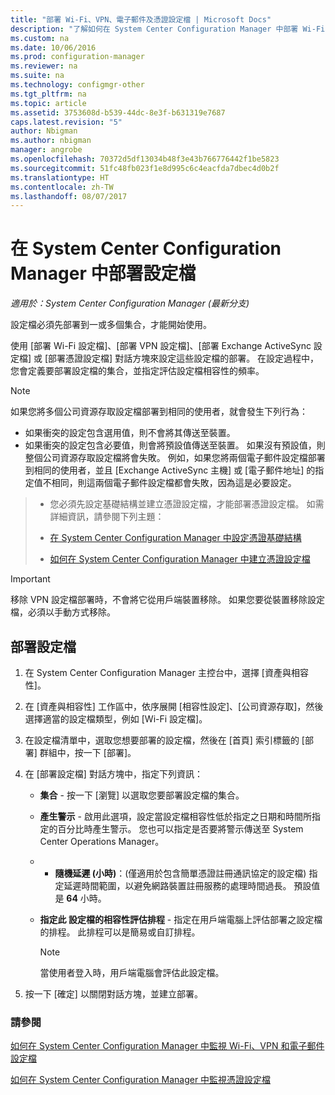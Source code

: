 ```yaml
---
title: "部署 Wi-Fi、VPN、電子郵件及憑證設定檔 | Microsoft Docs"
description: "了解如何在 System Center Configuration Manager 中部署 Wi-Fi、VPN、電子郵件和憑證設定檔。"
ms.custom: na
ms.date: 10/06/2016
ms.prod: configuration-manager
ms.reviewer: na
ms.suite: na
ms.technology: configmgr-other
ms.tgt_pltfrm: na
ms.topic: article
ms.assetid: 3753608d-b539-44dc-8e3f-b631319e7687
caps.latest.revision: "5"
author: Nbigman
ms.author: nbigman
manager: angrobe
ms.openlocfilehash: 70372d5df13034b48f3e43b766776442f1be5823
ms.sourcegitcommit: 51fc48fb023f1e8d995c6c4eacfda7dbec4d0b2f
ms.translationtype: HT
ms.contentlocale: zh-TW
ms.lasthandoff: 08/07/2017
---
```

# <a name="deploy-profiles-in-system-center-configuration-manager"></a>在 System Center Configuration Manager 中部署設定檔

*適用於：System Center Configuration Manager (最新分支)*

設定檔必須先部署到一或多個集合，才能開始使用。  

 使用 [部署 Wi-Fi 設定檔]、[部署 VPN 設定檔]、[部署 Exchange ActiveSync 設定檔] 或 [部署憑證設定檔] 對話方塊來設定這些設定檔的部署。 在設定過程中，您會定義要部署設定檔的集合，並指定評估設定檔相容性的頻率。  

> [!NOTE]  
>  如果您將多個公司資源存取設定檔部署到相同的使用者，就會發生下列行為：  
>   
>  -   如果衝突的設定包含選用值，則不會將其傳送至裝置。  
> -   如果衝突的設定包含必要值，則會將預設值傳送至裝置。 如果沒有預設值，則整個公司資源存取設定檔將會失敗。 例如，如果您將兩個電子郵件設定檔部署到相同的使用者，並且 [Exchange ActiveSync 主機]  或 [電子郵件地址]  的指定值不相同，則這兩個電子郵件設定檔都會失敗，因為這是必要設定。  

> -   您必須先設定基礎結構並建立憑證設定檔，才能部署憑證設定檔。 如需詳細資訊，請參閱下列主題：  
>   
>  -   [在 System Center Configuration Manager 中設定憑證基礎結構](certificate-infrastructure.md)  
> -   [如何在 System Center Configuration Manager 中建立憑證設定檔](create-certificate-profiles.md)    

> [!IMPORTANT]  
>  移除 VPN 設定檔部署時，不會將它從用戶端裝置移除。 如果您要從裝置移除設定檔，必須以手動方式移除。
>   

## <a name="deploying--profiles"></a>部署設定檔  


1.  在 System Center Configuration Manager 主控台中，選擇 [資產與相容性]。  

2.  在 [資產與相容性] 工作區中，依序展開 [相容性設定]、[公司資源存取]，然後選擇適當的設定檔類型，例如 [Wi-Fi 設定檔]。  

3.  在設定檔清單中，選取您想要部署的設定檔，然後在 [首頁] 索引標籤的 [部署] 群組中，按一下 [部署]。  

4.  在 [部署設定檔] 對話方塊中，指定下列資訊：  

    -   **集合** - 按一下 [瀏覽] 以選取您要部署設定檔的集合。  

    -   **產生警示** - 啟用此選項，設定當設定檔相容性低於指定之日期和時間所指定的百分比時產生警示。 您也可以指定是否要將警示傳送至 System Center Operations Manager。  

    -   -   **隨機延遲 (小時)**：(僅適用於包含簡單憑證註冊通訊協定的設定檔) 指定延遲時間範圍，以避免網路裝置註冊服務的處理時間過長。 預設值是 **64** 小時。  

    -   **指定此 <type> 設定檔的相容性評估排程** - 指定在用戶端電腦上評估部署之設定檔的排程。 此排程可以是簡易或自訂排程。  

        > [!NOTE]  
        >  當使用者登入時，用戶端電腦會評估此設定檔。  

5.  按一下 [確定] 以關閉對話方塊，並建立部署。

### <a name="see-also"></a>請參閱  

[如何在 System Center Configuration Manager 中監視 Wi-Fi、VPN 和電子郵件設定檔](monitor-wifi-email-vpn-profiles.md)

[如何在 System Center Configuration Manager 中監視憑證設定檔](monitor-certificate-profiles.md)
